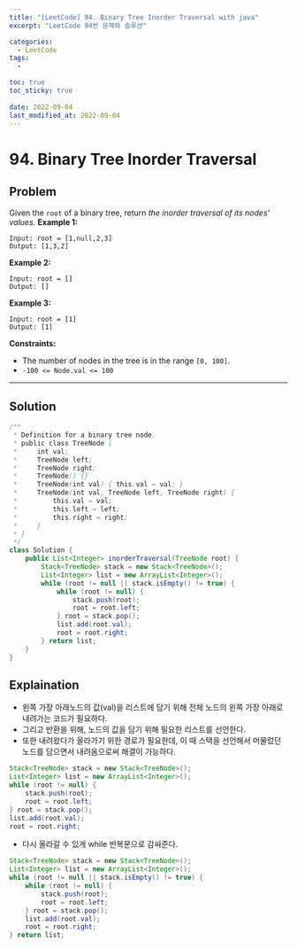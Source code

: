 ```yaml
---
title: "[LeetCode] 94. Binary Tree Inorder Traversal with java"
excerpt: "LeetCode 94번 문제와 솔루션"

categories:
  - LeetCode
tags:
  - 

toc: true
toc_sticky: true
 
date: 2022-09-04
last_modified_at: 2022-09-04
---
```

# **94. Binary Tree Inorder Traversal**
## **Problem**
Given the `root` of a binary tree, return *the inorder traversal of its nodes' values*.
**Example 1:**
```
Input: root = [1,null,2,3]
Output: [1,3,2]
```
**Example 2:**
```
Input: root = []
Output: []
```
**Example 3:**
```
Input: root = [1]
Output: [1]
```
**Constraints:**
- The number of nodes in the tree is in the range `[0, 100]`.
- `-100 <= Node.val <= 100`

---
## **Solution**
```java
/**
 * Definition for a binary tree node.
 * public class TreeNode {
 *     int val;
 *     TreeNode left;
 *     TreeNode right;
 *     TreeNode() {}
 *     TreeNode(int val) { this.val = val; }
 *     TreeNode(int val, TreeNode left, TreeNode right) {
 *         this.val = val;
 *         this.left = left;
 *         this.right = right;
 *     }
 * }
 */
class Solution {
    public List<Integer> inorderTraversal(TreeNode root) {
        Stack<TreeNode> stack = new Stack<TreeNode>();
        List<Integer> list = new ArrayList<Integer>();
        while (root != null || stack.isEmpty() != true) {
            while (root != null) {
                stack.push(root);
                root = root.left;
            } root = stack.pop();
            list.add(root.val);
            root = root.right;
        } return list;
    }
}
```
## **Explaination**
- 왼쪽 가장 아래노드의 값(val)을 리스트에 담기 위해 전체 노드의 왼쪽 가장 아래로 내려가는 코드가 필요하다.
- 그리고 반환을 위해, 노드의 값을 담기 위해 필요한 리스트를 선언한다.
- 또한 내려왔다가 올라가기 위한 경로가 필요한데, 이 때 스택을 선언해서 머물렀던 노드를 담으면서 내려옴으로써 해결이 가능하다.
```java
Stack<TreeNode> stack = new Stack<TreeNode>();
List<Integer> list = new ArrayList<Integer>();
while (root != null) {
    stack.push(root);
    root = root.left;
} root = stack.pop();
list.add(root.val);
root = root.right;
```
- 다시 올라갈 수 있게 while 반복문으로 감싸준다.
```java
Stack<TreeNode> stack = new Stack<TreeNode>();
List<Integer> list = new ArrayList<Integer>();
while (root != null || stack.isEmpty() != true) {
    while (root != null) {
        stack.push(root);
        root = root.left;
    } root = stack.pop();
    list.add(root.val);
    root = root.right;
} return list;
```